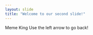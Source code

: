 ```yaml
---
layout: slide
title: "Welcome to our second slide!"
---
```

Meme King
Use the left arrow to go back!
